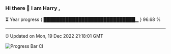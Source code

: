 ### Hi there 👋 I am Harry , 

⏳ Year progress { █████████████████████████████▁ } 96.68 %

---

⏰ Updated on Mon, 19 Dec 2022 21:18:01 GMT

![Progress Bar CI](https://github.com/duykhang68/duykhang68/workflows/Progress%20Bar%20CI/badge.svg)
